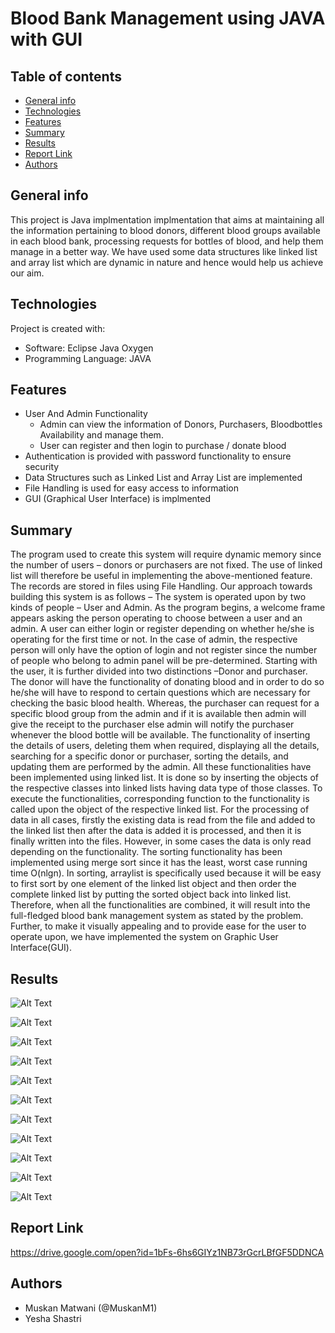# Blood Bank Management using JAVA with GUI

## Table of contents
* [General info](#general-info)
* [Technologies](#technologies)
* [Features](#Features)
* [Summary](#Summary)
* [Results](#Results)
* [Report Link](#report-link)
* [Authors](#Authors)

## General info
This project is Java implmentation implmentation that aims at maintaining all the information pertaining to blood donors, different blood groups available in each blood bank, processing requests for bottles of blood, and help them manage in a better way. We have used some data structures like linked list and array list which are dynamic in nature and hence would help us achieve our aim. 

	
## Technologies
Project is created with:
* Software: Eclipse Java Oxygen
* Programming Language: JAVA

## Features	
* User And Admin Functionality
    * Admin can view the information of Donors, Purchasers, Bloodbottles Availability and manage them.
    * User can register and then login to purchase / donate blood
* Authentication is provided with password functionality to ensure security
* Data Structures such as Linked List and Array List are implemented
* File Handling is used for easy access to information
* GUI (Graphical User Interface) is implmented


## Summary
The program used to create this system will require dynamic memory since the number of users – donors or purchasers are not fixed. The use of linked list will therefore be useful in implementing the above-mentioned feature. The records are stored in files using File Handling. Our approach towards building this system is as follows – The system is operated upon by two kinds of people – User and Admin. As the program begins, a welcome frame appears asking the person operating to choose between a user and an admin. A user can either login or register depending on whether he/she is operating for the first time or not. In the case of admin, the respective person will only have the option of login and not register since the number of people who belong to admin panel will be pre-determined. Starting with the user, it is further divided into two distinctions –Donor and purchaser. The donor will have the functionality of donating blood and in order to do so he/she will have to respond to certain questions which are necessary for checking the basic blood health. Whereas, the purchaser can request for a specific blood group from the admin and if it is available then admin will give the receipt to the purchaser else admin will notify the purchaser whenever the blood bottle will be available. The functionality of inserting the details of users, deleting them when required, displaying all the details, searching for a specific donor or purchaser, sorting the details, and updating them are performed by the admin. All these functionalities have been implemented using linked list. It is done so by inserting the objects of the respective classes into linked lists having data type of those classes. To execute the functionalities, corresponding function to the functionality is called upon the object of the respective linked list. For the processing of data in all cases, firstly the existing data is read from the file and added to the linked list then after the data is added it is processed, and then it is finally written into the files. However, in some cases the data is only read depending on the functionality. The sorting functionality has been implemented using merge sort since it has the least, worst case running time O(nlgn). In sorting, arraylist is specifically used because it will be easy to first sort by one element of the linked list object and then order the complete linked list by putting the sorted object back into linked list. Therefore, when all the functionalities are combined, it will result into the full-fledged blood bank management system as stated by the problem. Further, to make it visually appealing and to provide ease for the user to operate upon, we have implemented the system on Graphic User Interface(GUI). 


## Results

![Alt Text](https://github.com/MuskanM1/Blood-Bank-Management/blob/master/docs/screenshots/1.JPG)

![Alt Text](https://github.com/MuskanM1/Blood-Bank-Management/blob/master/docs/screenshots/2.JPG)

![Alt Text](https://github.com/MuskanM1/Blood-Bank-Management/blob/master/docs/screenshots/3.JPG)

![Alt Text](https://github.com/MuskanM1/Blood-Bank-Management/blob/master/docs/screenshots/4.JPG)

![Alt Text](https://github.com/MuskanM1/Blood-Bank-Management/blob/master/docs/screenshots/5.JPG)

![Alt Text](https://github.com/MuskanM1/Blood-Bank-Management/blob/master/docs/screenshots/6.JPG)

![Alt Text](https://github.com/MuskanM1/Blood-Bank-Management/blob/master/docs/screenshots/7.JPG)

![Alt Text](https://github.com/MuskanM1/Blood-Bank-Management/blob/master/docs/screenshots/8.JPG)

![Alt Text](https://github.com/MuskanM1/Blood-Bank-Management/blob/master/docs/screenshots/9.JPG)

![Alt Text](https://github.com/MuskanM1/Blood-Bank-Management/blob/master/docs/screenshots/10.JPG)

![Alt Text](https://github.com/MuskanM1/Blood-Bank-Management/blob/master/docs/screenshots/11.JPG)

## Report Link
https://drive.google.com/open?id=1bFs-6hs6GIYz1NB73rGcrLBfGF5DDNCA

## Authors
* Muskan Matwani (@MuskanM1)
* Yesha Shastri

